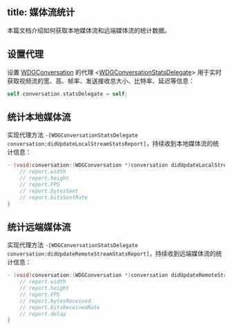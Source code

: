 title: 媒体流统计
---

本篇文档介绍如何获取本地媒体流和远端媒体流的统计数据。


## 设置代理

设置 [WDGConversation](/Conversation/iOS/api/WDGConversation.html) 的代理 <[WDGConversationStatsDelegate](/Conversation/iOS/api/WDGConversationStatsDelegate.html)> 用于实时获取视频流的宽、高、帧率、发送接收总大小、比特率、延迟等信息：

```objectivec
self.conversation.statsDelegate = self;
```

## 统计本地媒体流

实现代理方法 `-[WDGConversationStatsDelegate conversation:didUpdateLocalStreamStatsReport]`，持续收到本地媒体流的统计信息：

```objectivec
- (void)conversation:(WDGConversation *)conversation didUpdateLocalStreamStatsReport:(WDGLocalStreamStatsReport *)report {
    // report.width
    // report.height
    // report.FPS
    // report.bytesSent
    // report.bitsSentRate
}
```

## 统计远端媒体流

实现代理方法 `-[WDGConversationStatsDelegate conversation:didUpdateRemoteStreamStatsReport]`，持续收到远端媒体流的统计信息：

```objectivec
- (void)conversation:(WDGConversation *)conversation didUpdateRemoteStreamStatsReport:(WDGRemoteStreamStatsReport *)report {
    // report.width
    // report.height
    // report.FPS
    // report.bytesReceived
    // report.bitsReceivedRate
    // report.delay
}
```
